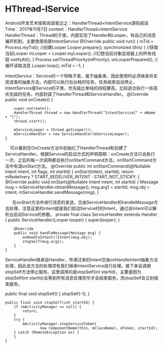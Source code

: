 # HThread-IService
Android开发艺术探索阅读笔记之：HandlerThread+IntentService源码阅读
Time：2017年11月7日 
context：HandlerThread+IntentService
HandlerThread：Thread的子类，内部实现了Handler和Looper，有自己的消息循环机制，主要使用场景IntentService
    @Override
    public void run() {
        mTid = Process.myTid();
        //创建Looper
        Looper.prepare();
        synchronized (this) {
            //获取当前Looper
            mLooper = Looper.myLooper();
            //幻想当前对象监视器上的所有线程
            notifyAll();
        }
        Process.setThreadPriority(mPriority);
        onLooperPrepared();
        //循环读取消息
        Looper.loop();
        mTid = -1;
    }
    
IntentService：Service的一个特殊子类，属于抽象类，因此使用时必须继承并实现该类的抽象方法，内部可以执行后台耗时任务，任务结束自动停止，IntentService是Service的子类，优先级比单纯的线程要高，比较适合执行一些高优先级的任务。内部封装了HandlerThread和ServiceHandler。
 @Override
    public void onCreate() {

        super.onCreate();
        HandlerThread thread = new HandlerThread("IntentService[" + mName + "]");
        thread.start();

        mServiceLooper = thread.getLooper();
        mServiceHandler = new ServiceHandler(mServiceLooper);
    }
    
可以看到在OnCreate方法中初始化了HandlerThread和创建了ServiceHandler，根据Service的启动方式的声明周期：onCreate方法只会执行一次，之后的每一次调用都会执行onStartCommand方法，onStartCommand方法中有调onStart方法。
@Override
    public int onStartCommand(@Nullable Intent intent, int flags, int startId) {
        onStart(intent, startId);
        return mRedelivery ? START_REDELIVER_INTENT : START_NOT_STICKY;
    }
     @Override
    public void onStart(@Nullable Intent intent, int startId) {
        Message msg = mServiceHandler.obtainMessage();
        msg.arg1 = startId;
        msg.obj = intent;
        mServiceHandler.sendMessage(msg);
    }
    
    
   在onStart方法中进行消息的发送，交由ServiceHandler的handleMessage方法处理，注意这里的intent就是我们启动Service时的Intent，通过该Intent可以解析出启动Service的参数。
    private final class ServiceHandler extends Handler {
        public ServiceHandler(Looper looper) {
            super(looper);
        }

        @Override
        public void handleMessage(Message msg) {
            onHandleIntent((Intent)msg.obj);
            stopSelf(msg.arg1);
        }
    }
    
ServiceHandler继承自Handler，传递过来的Intent交由onHandleIntent抽象方法处理，因此该方法的处理须有我们继承IntentService自行处理。接下来会调用stopSelf方法停止服务。这里调用的是stopSelf(int startId)，主要是因为stopSelf(int startId)会等到所有消息处理完毕才会结束服务，而stopSelf会立刻结束服务。

 public final void stopSelf() {
        stopSelf(-1);
    }

    public final void stopSelf(int startId) {
        if (mActivityManager == null) {
            return;
        }
        try {
            mActivityManager.stopServiceToken(
                    new ComponentName(this, mClassName), mToken, startId);
        } catch (RemoteException ex) {
        }
    }
    
    
    
    
    
    
    
    
    
    
    
    
    
    
    
    
    
    
    
    
    
    
    
